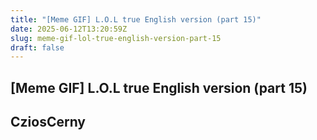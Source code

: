 ```yaml
---
title: "[Meme GIF] L.O.L true English version (part 15)"
date: 2025-06-12T13:20:59Z
slug: meme-gif-lol-true-english-version-part-15
draft: false
---
```


## [Meme GIF] L.O.L true English version (part 15)

## CziosCerny

